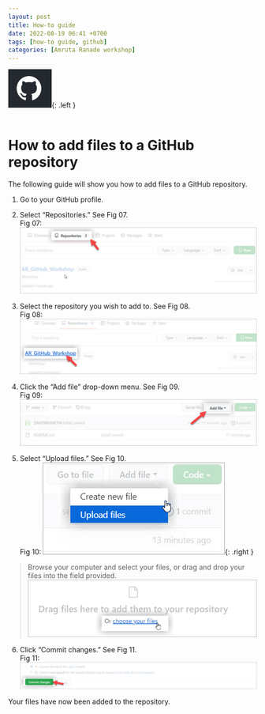```yaml
---
layout: post
title: How-to guide
date: 2022-08-19 06:41 +0700
tags: [how-to guide, github]
categories: [Amruta Ranade workshop]
---
```

![logo](/assets/arw01.jpg){: .left }
<br>
<br>

# How to add files to a GitHub repository

The following guide will show you how to add files to a GitHub repository.
1. Go to your GitHub profile.

2. Select “Repositories.” See Fig 07.<br>
Fig 07:
![logo](/assets/howto01.jpg)

3. Select the repository you wish to add to. See Fig 08.<br>
Fig 08:
![logo](/assets/howto2.jpg)

4. Click the “Add file” drop-down menu. See Fig 09.<br>
Fig 09:
![logo](/assets/howto03.jpg)

05. Select “Upload files.”  See Fig 10.<br>
Fig 10:
![logo](/assets/howto04.jpg){: .right }
> Browse your computer and select your files, or drag and drop your files into the field provided.
![logo](/assets/howto05.jpg)

06. Click “Commit changes.” See Fig 11. <br>
Fig 11:
![logo](/assets/hotto06.jpg)

Your files have now been added to the repository.